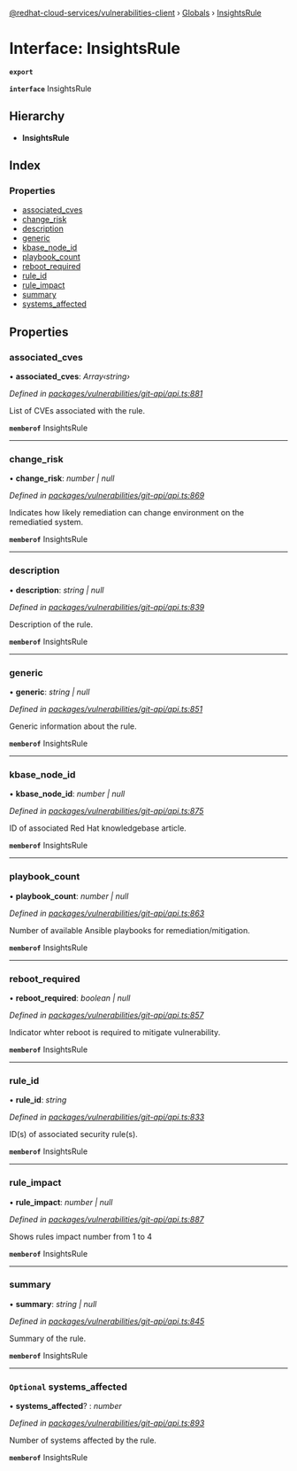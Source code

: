 [@redhat-cloud-services/vulnerabilities-client](../README.md) › [Globals](../globals.md) › [InsightsRule](insightsrule.md)

# Interface: InsightsRule

**`export`** 

**`interface`** InsightsRule

## Hierarchy

* **InsightsRule**

## Index

### Properties

* [associated_cves](insightsrule.md#associated_cves)
* [change_risk](insightsrule.md#change_risk)
* [description](insightsrule.md#description)
* [generic](insightsrule.md#generic)
* [kbase_node_id](insightsrule.md#kbase_node_id)
* [playbook_count](insightsrule.md#playbook_count)
* [reboot_required](insightsrule.md#reboot_required)
* [rule_id](insightsrule.md#rule_id)
* [rule_impact](insightsrule.md#rule_impact)
* [summary](insightsrule.md#summary)
* [systems_affected](insightsrule.md#optional-systems_affected)

## Properties

###  associated_cves

• **associated_cves**: *Array‹string›*

*Defined in [packages/vulnerabilities/git-api/api.ts:881](https://github.com/RedHatInsights/javascript-clients/blob/master/packages/vulnerabilities/git-api/api.ts#L881)*

List of CVEs associated with the rule.

**`memberof`** InsightsRule

___

###  change_risk

• **change_risk**: *number | null*

*Defined in [packages/vulnerabilities/git-api/api.ts:869](https://github.com/RedHatInsights/javascript-clients/blob/master/packages/vulnerabilities/git-api/api.ts#L869)*

Indicates how likely remediation can change environment on the remediatied system.

**`memberof`** InsightsRule

___

###  description

• **description**: *string | null*

*Defined in [packages/vulnerabilities/git-api/api.ts:839](https://github.com/RedHatInsights/javascript-clients/blob/master/packages/vulnerabilities/git-api/api.ts#L839)*

Description of the rule.

**`memberof`** InsightsRule

___

###  generic

• **generic**: *string | null*

*Defined in [packages/vulnerabilities/git-api/api.ts:851](https://github.com/RedHatInsights/javascript-clients/blob/master/packages/vulnerabilities/git-api/api.ts#L851)*

Generic information about the rule.

**`memberof`** InsightsRule

___

###  kbase_node_id

• **kbase_node_id**: *number | null*

*Defined in [packages/vulnerabilities/git-api/api.ts:875](https://github.com/RedHatInsights/javascript-clients/blob/master/packages/vulnerabilities/git-api/api.ts#L875)*

ID of associated Red Hat knowledgebase article.

**`memberof`** InsightsRule

___

###  playbook_count

• **playbook_count**: *number | null*

*Defined in [packages/vulnerabilities/git-api/api.ts:863](https://github.com/RedHatInsights/javascript-clients/blob/master/packages/vulnerabilities/git-api/api.ts#L863)*

Number of available Ansible playbooks for remediation/mitigation.

**`memberof`** InsightsRule

___

###  reboot_required

• **reboot_required**: *boolean | null*

*Defined in [packages/vulnerabilities/git-api/api.ts:857](https://github.com/RedHatInsights/javascript-clients/blob/master/packages/vulnerabilities/git-api/api.ts#L857)*

Indicator whter reboot is required to mitigate vulnerability.

**`memberof`** InsightsRule

___

###  rule_id

• **rule_id**: *string*

*Defined in [packages/vulnerabilities/git-api/api.ts:833](https://github.com/RedHatInsights/javascript-clients/blob/master/packages/vulnerabilities/git-api/api.ts#L833)*

ID(s) of associated security rule(s).

**`memberof`** InsightsRule

___

###  rule_impact

• **rule_impact**: *number | null*

*Defined in [packages/vulnerabilities/git-api/api.ts:887](https://github.com/RedHatInsights/javascript-clients/blob/master/packages/vulnerabilities/git-api/api.ts#L887)*

Shows rules impact number from 1 to 4

**`memberof`** InsightsRule

___

###  summary

• **summary**: *string | null*

*Defined in [packages/vulnerabilities/git-api/api.ts:845](https://github.com/RedHatInsights/javascript-clients/blob/master/packages/vulnerabilities/git-api/api.ts#L845)*

Summary of the rule.

**`memberof`** InsightsRule

___

### `Optional` systems_affected

• **systems_affected**? : *number*

*Defined in [packages/vulnerabilities/git-api/api.ts:893](https://github.com/RedHatInsights/javascript-clients/blob/master/packages/vulnerabilities/git-api/api.ts#L893)*

Number of systems affected by the rule.

**`memberof`** InsightsRule
